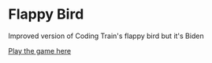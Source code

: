 # Flappy Bird
Improved version of Coding Train's flappy bird but it's Biden

[Play the game here](https://no-there.github.io/Biden-Bird)
